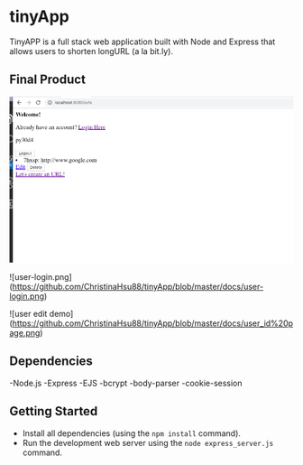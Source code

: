 # tinyApp

TinyAPP is a full stack web application built with Node and Express that allows users to shorten longURL (a la bit.ly).

## Final Product
![urls link demo](https://github.com/ChristinaHsu88/tinyApp/blob/master/docs/urls%20link.png)

![user-login.png] (https://github.com/ChristinaHsu88/tinyApp/blob/master/docs/user-login.png)

![user edit demo] (https://github.com/ChristinaHsu88/tinyApp/blob/master/docs/user_id%20page.png)

## Dependencies

-Node.js
-Express
-EJS
-bcrypt
-body-parser
-cookie-session

## Getting Started

- Install all dependencies (using the `npm install` command).
- Run the development web server using the `node express_server.js` command.
